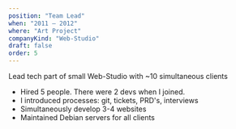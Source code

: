 ```yaml
---
position: "Team Lead"
when: "2011 – 2012"
where: "Art Project"
companyKind: "Web-Studio"
draft: false
order: 5
---
```


Lead tech part of small Web-Studio with ~10 simultaneous clients

* Hired 5 people. There were 2 devs when I joined.  
* I introduced processes: git, tickets, PRD's, interviews
* Simultaneously develop 3-4 websites
* Maintained Debian servers for all clients
